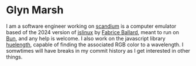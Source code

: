 # Glyn Marsh

I am a software engineer working on [scandium](https://github.com/glyn-marsh/scandium) is a computer emulator based of the 2024 version of [jslinux](http://web.archive.org/web/20240621144452if_/https://bellard.org/jslinux/) by [Fabrice Ballard](https://bellard.org/), meant to run on [Bun](https://bun.sh/), and any help is welcome. I also work on the javascript library [huelength](https://www.npmjs.com/package/huelength), capable of finding the associated RGB color to a wavelength.
I somwtimes will have breaks in my commit history as I get interested in other things.

